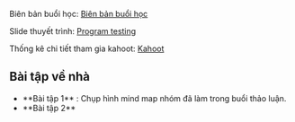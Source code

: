 Biên bản buổi học: [Biên bản buổi học](Biên%20bản%20buổi%20học.xlsx)

Slide thuyết trình: [Program testing](Program%20Testing.pptx)

Thống kê chi tiết tham gia kahoot: [Kahoot](câu%20hỏi%20về%20program%20testing.xlsx)

<h2>
  Bài tập về nhà
</h2>

<ul>
  <li> **Bài tập 1** : Chụp hình mind map nhóm đã làm trong buổi thảo luận.
  <li> **Bài tập 2**
